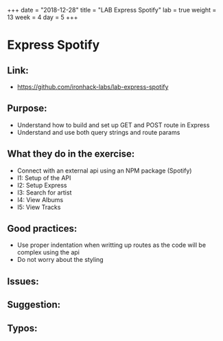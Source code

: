 +++
date = "2018-12-28"
title = "LAB Express Spotify"
lab = true
weight = 13
week = 4
day = 5
+++

# Express Spotify

## Link:
  - https://github.com/ironhack-labs/lab-express-spotify

## Purpose:
  - Understand how to build and set up GET and POST route in Express
  - Understand and use both query strings and route params

## What they do in the exercise:
  - Connect with an external api using an NPM package (Spotify)
  - I1: Setup of the API
  - I2: Setup Express
  - I3: Search for artist
  - I4: View Albums
  - I5: View Tracks

## Good practices:
  - Use proper indentation when writting up routes as the code will be complex using the api
  - Do not worry about the styling

## Issues:

## Suggestion:

## Typos: